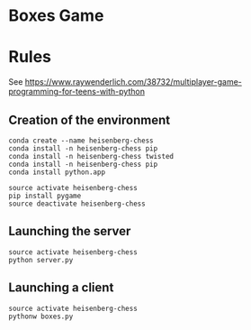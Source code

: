 # Boxes Game

# Rules

See https://www.raywenderlich.com/38732/multiplayer-game-programming-for-teens-with-python

## Creation of the environment

```shell
conda create --name heisenberg-chess
conda install -n heisenberg-chess pip
conda install -n heisenberg-chess twisted
conda install -n heisenberg-chess pip
conda install python.app

source activate heisenberg-chess
pip install pygame
source deactivate heisenberg-chess
```
## Launching the server

```shell
source activate heisenberg-chess
python server.py
```

## Launching a client

```shell
source activate heisenberg-chess
pythonw boxes.py
```



